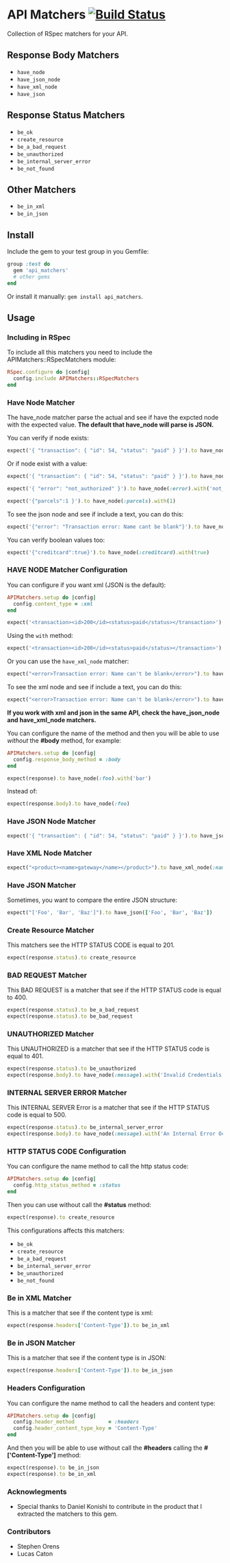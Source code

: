 # API Matchers [![Build Status](https://travis-ci.org/tomas-stefano/api_matchers.png?branch=master)](https://travis-ci.org/tomas-stefano/api_matchers)

Collection of RSpec matchers for your API.

## Response Body Matchers

* `have_node`
* `have_json_node`
* `have_xml_node`
* `have_json`

## Response Status Matchers

* `be_ok`
* `create_resource`
* `be_a_bad_request`
* `be_unauthorized`
* `be_internal_server_error`
* `be_not_found`

## Other Matchers

* `be_in_xml`
* `be_in_json`

## Install

Include the gem to your test group in you Gemfile:

```ruby
group :test do
  gem 'api_matchers'
  # other gems
end
```

Or install it manually: `gem install api_matchers`.

## Usage

### Including in RSpec

To include all this matchers you need to include the APIMatchers::RSpecMatchers module:

```ruby
RSpec.configure do |config|
  config.include APIMatchers::RSpecMatchers
end
```

### Have Node Matcher

The have_node matcher parse the actual and see if have the expcted node with the expected value.
**The default that have_node will parse is JSON.**

You can verify if node exists:

```ruby
expect('{ "transaction": { "id": 54, "status": "paid" } }').to have_node(:transaction)
```

Or if node exist with a value:

```ruby
expect('{ "transaction": { "id": 54, "status": "paid" } }').to have_node(:id).with(54)
```

```ruby
expect('{ "error": "not_authorized" }').to have_node(:error).with('not_authorized')
```

```ruby
expect('{"parcels":1 }').to have_node(:parcels).with(1)
```

To see the json node and see if include a text, you can do this:

```ruby
expect('{"error": "Transaction error: Name cant be blank"}').to have_node(:error).including_text("Transaction error")
```

You can verify boolean values too:

```ruby
expect('{"creditcard":true}').to have_node(:creditcard).with(true)
```

### HAVE NODE Matcher Configuration

You can configure if you want xml (JSON is the default):

```ruby
APIMatchers.setup do |config|
  config.content_type = :xml
end
```

```ruby
expect('<transaction><id>200</id><status>paid</status></transaction>').to have_node(:status)
```

Using the `with` method:

```ruby
expect('<transaction><id>200</id><status>paid</status></transaction>').to have_node(:status).with('paid')
```

Or you can use the `have_xml_node` matcher:

```ruby
expect("<error>Transaction error: Name can't be blank</error>").to have_xml_node(:error).with("Transaction error: Name can't be blank")
```

To see the xml node and see if include a text, you can do this:

```ruby
expect("<error>Transaction error: Name can't be blank</error>").to have_xml_node(:error).including_text("Transaction error")
```

**If you work with xml and json in the same API, check the have_json_node and have_xml_node matchers.**

You can configure the name of the method and then you will be able to use *without* the **#body** method, for example:

```ruby
APIMatchers.setup do |config|
  config.response_body_method = :body
end

expect(response).to have_node(:foo).with('bar')
```

Instead of:

```ruby
expect(response.body).to have_node(:foo)
```

### Have JSON Node Matcher

```ruby
expect('{ "transaction": { "id": 54, "status": "paid" } }').to have_json_node(:id).with(54)
```

### Have XML Node Matcher

```ruby
expect("<product><name>gateway</name></product>").to have_xml_node(:name).with('gateway')
```

### Have JSON Matcher

Sometimes, you want to compare the entire JSON structure:

```ruby
expect("['Foo', 'Bar', 'Baz']").to have_json(['Foo', 'Bar', 'Baz'])
```

### Create Resource Matcher

This matchers see the HTTP STATUS CODE is equal to 201.

```ruby
expect(response.status).to create_resource
```

### BAD REQUEST Matcher

This BAD REQUEST is a matcher that see if the HTTP STATUS code is equal to 400.

```ruby
expect(response.status).to be_a_bad_request
expect(response.status).to be_bad_request
```

### UNAUTHORIZED Matcher

This UNAUTHORIZED is a matcher that see if the HTTP STATUS code is equal to 401.

```ruby
expect(response.status).to be_unauthorized
expect(response.body).to have_node(:message).with('Invalid Credentials')
```

### INTERNAL SERVER ERROR Matcher

This INTERNAL SERVER Error is a matcher that see if the HTTP STATUS code is equal to 500.

```ruby
expect(response.status).to be_internal_server_error
expect(response.body).to have_node(:message).with('An Internal Error Occurs in our precious app. :S')
```

### HTTP STATUS CODE Configuration

You can configure the name method to call the http status code:

```ruby
APIMatchers.setup do |config|
  config.http_status_method = :status
end
```

Then you can use without call the **#status** method:

```ruby
expect(response).to create_resource
```

This configurations affects this matchers:

* `be_ok`
* `create_resource`
* `be_a_bad_request`
* `be_internal_server_error`
* `be_unauthorized`
* `be_not_found`

### Be in XML Matcher

This is a matcher that see if the content type is xml:

```ruby
expect(response.headers['Content-Type']).to be_in_xml
```

### Be in JSON Matcher

This is a matcher that see if the content type is in JSON:

```ruby
expect(response.headers['Content-Type']).to be_in_json
```

### Headers Configuration

You can configure the name method to call the headers and content type:

```ruby
APIMatchers.setup do |config|
  config.header_method           = :headers
  config.header_content_type_key = 'Content-Type'
end
```

And then you will be able to use without call the **#headers** calling the **#['Content-Type']** method:

```ruby
expect(response).to be_in_json
expect(response).to be_in_xml
```

### Acknowlegments

* Special thanks to Daniel Konishi to contribute in the product that I extracted the matchers to this gem.

### Contributors

* Stephen Orens
* Lucas Caton
